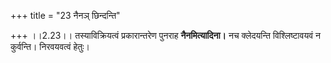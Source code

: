 +++
title = "23 नैनञ् छिन्दन्ति"

+++
।।2.23।। तस्याविक्रियत्वं प्रकारान्तरेण पुनराह **नैनमित्यादिना।** नच
क्लेदयन्ति विश्लिष्टावयवं न कुर्वन्ति। निरवयवत्वं हेतुः।  
